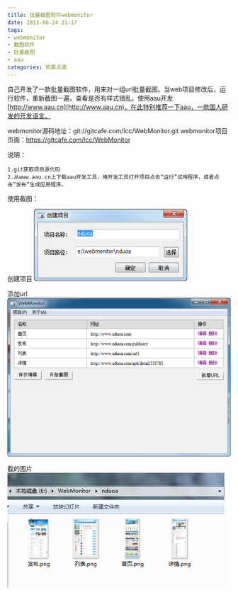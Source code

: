 ```yaml
---
title: 批量截图软件webmonitor
date: 2013-06-24 21:17
tags:
- webmonitor
- 截图软件
- 批量截图
- aau
categories: 积累点滴
---
```


自己开发了一款批量截图软件，用来对一组url批量截图。当web项目修改后，运行软件，重新截图一遍，查看是否有样式错乱。使用aau开发[http://www.aau.cn](http://www.aau.cn)，在此特别推荐一下aau，一款国人研发的开发语言。

webmonitor源码地址：git://gitcafe.com/lcc/WebMonitor.git
webmonitor项目页面：https://gitcafe.com/lcc/WebMonitor

说明：
```
1.git获取项目源代码
2.从www.aau.cn上下载aau开发工具，用开发工具打开项目点击“运行”试用程序，或者点击“发布”生成应用程序。
```

使用截图：

创建项目
![](/img/201306/2013-06-24_210441.png)

添加url
![](/img/201306/2013-06-24_210538.png)

截的图片
![](/img/201306/2013-06-24_210649.png)